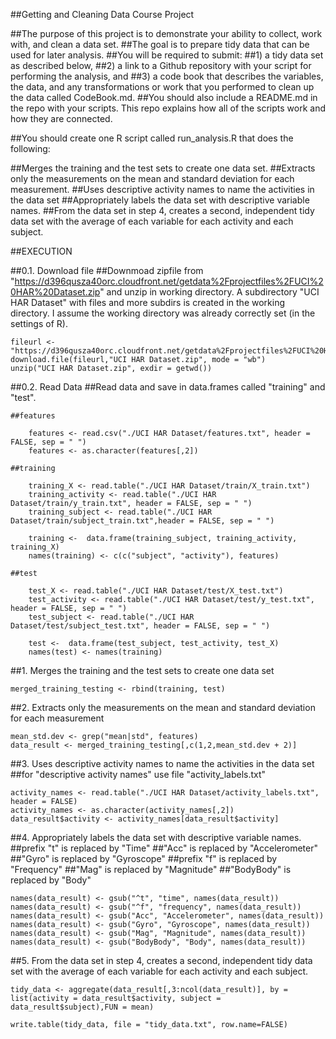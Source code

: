 ##Getting and Cleaning Data Course Project

##The purpose of this project is to demonstrate your ability to collect, work with, and clean a data set.
##The goal is to prepare tidy data that can be used for later analysis. 
##You will be required to submit: 
##1) a tidy data set as described below, 
##2) a link to a Github repository with your script for performing the analysis, and 
##3) a code book that describes the variables, the data, and any transformations or work that you performed to clean up the data called CodeBook.md. 
##You should also include a README.md in the repo with your scripts. This repo explains how all of the scripts work and how they are connected.

##You should create one R script called run_analysis.R that does the following:

  ##Merges the training and the test sets to create one data set.
  ##Extracts only the measurements on the mean and standard deviation for each measurement.
  ##Uses descriptive activity names to name the activities in the data set
  ##Appropriately labels the data set with descriptive variable names.
  ##From the data set in step 4, creates a second, independent tidy data set with the average of each variable for each activity and each subject.



##EXECUTION

##0.1. Download file
	##Downmoad zipfile from "https://d396qusza40orc.cloudfront.net/getdata%2Fprojectfiles%2FUCI%20HAR%20Dataset.zip" and unzip in working directory. A subdirectory "UCI HAR Dataset" with files and more subdirs is created in the working directory. I assume the working directory was already correctly set (in the settings of R).

	fileurl <- "https://d396qusza40orc.cloudfront.net/getdata%2Fprojectfiles%2FUCI%20HAR%20Dataset.zip"
	download.file(fileurl,"UCI HAR Dataset.zip", mode = "wb")
	unzip("UCI HAR Dataset.zip", exdir = getwd())



##0.2. Read Data
	##Read data and save in data.frames called "training" and "test".

	##features	

		features <- read.csv("./UCI HAR Dataset/features.txt", header = FALSE, sep = " ")
		features <- as.character(features[,2])

	##training

		training_X <- read.table("./UCI HAR Dataset/train/X_train.txt")
		training_activity <- read.table("./UCI HAR Dataset/train/y_train.txt", header = FALSE, sep = " ")
		training_subject <- read.table("./UCI HAR Dataset/train/subject_train.txt",header = FALSE, sep = " ")

		training <-  data.frame(training_subject, training_activity, training_X)
		names(training) <- c(c("subject", "activity"), features)

	##test

		test_X <- read.table("./UCI HAR Dataset/test/X_test.txt")
		test_activity <- read.table("./UCI HAR Dataset/test/y_test.txt", header = FALSE, sep = " ")
		test_subject <- read.table("./UCI HAR Dataset/test/subject_test.txt", header = FALSE, sep = " ")

		test <-  data.frame(test_subject, test_activity, test_X)
		names(test) <- names(training)



##1. Merges the training and the test sets to create one data set

	merged_training_testing <- rbind(training, test)



##2. Extracts only the measurements on the mean and standard deviation for each measurement

	mean_std.dev <- grep("mean|std", features)
	data_result <- merged_training_testing[,c(1,2,mean_std.dev + 2)]



##3. Uses descriptive activity names to name the activities in the data set
	##for "descriptive activity names" use file "activity_labels.txt"

	activity_names <- read.table("./UCI HAR Dataset/activity_labels.txt", header = FALSE)
	activity_names <- as.character(activity_names[,2])
	data_result$activity <- activity_names[data_result$activity]



##4. Appropriately labels the data set with descriptive variable names.
	##prefix "t" is replaced by "Time"
	##"Acc" is replaced by "Accelerometer"
	##"Gyro" is replaced by "Gyroscope"
	##prefix "f" is replaced by "Frequency"
	##"Mag" is replaced by "Magnitude"
	##"BodyBody" is replaced by "Body"

	names(data_result) <- gsub("^t", "time", names(data_result))
	names(data_result) <- gsub("^f", "frequency", names(data_result))
	names(data_result) <- gsub("Acc", "Accelerometer", names(data_result))
	names(data_result) <- gsub("Gyro", "Gyroscope", names(data_result))
	names(data_result) <- gsub("Mag", "Magnitude", names(data_result))
	names(data_result) <- gsub("BodyBody", "Body", names(data_result))



##5. From the data set in step 4, creates a second, independent tidy data set with the average of each variable for each activity and each subject.
	
	tidy_data <- aggregate(data_result[,3:ncol(data_result)], by = list(activity = data_result$activity, subject = data_result$subject),FUN = mean)
		
	write.table(tidy_data, file = "tidy_data.txt", row.name=FALSE)


